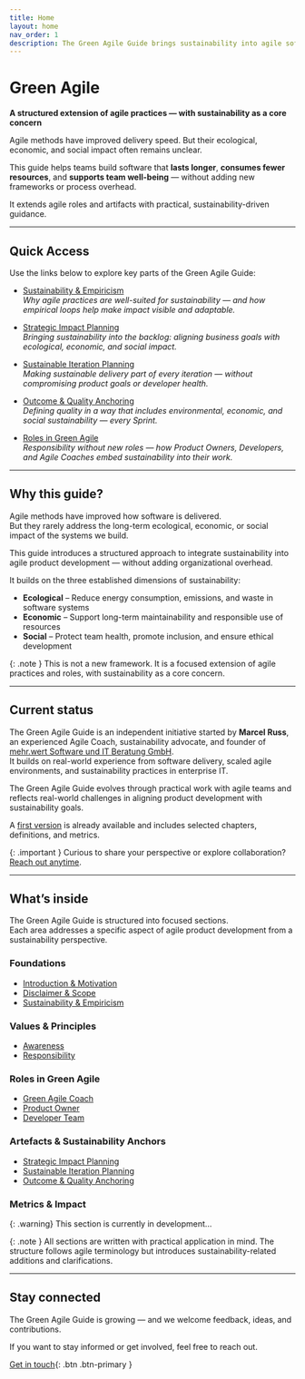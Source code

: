 ```yaml
---
title: Home
layout: home
nav_order: 1
description: The Green Agile Guide brings sustainability into agile software development with clear roles, values, and metrics.
---
```


# Green Agile  
**A structured extension of agile practices — with sustainability as a core concern**

Agile methods have improved delivery speed. But their ecological, economic, and social impact often remains unclear.

This guide helps teams build software that **lasts longer**, **consumes fewer resources**, and **supports team well-being** — without adding new frameworks or process overhead.

It extends agile roles and artifacts with practical, sustainability-driven guidance.

---

## Quick Access

Use the links below to explore key parts of the Green Agile Guide:

- [Sustainability & Empiricism](/guide/sustainability-and-empiricism)  
  _Why agile practices are well-suited for sustainability — and how empirical loops help make impact visible and adaptable._

- [Strategic Impact Planning](/guide/artefacts/strategic-impact-planning)  
  _Bringing sustainability into the backlog: aligning business goals with ecological, economic, and social impact._

- [Sustainable Iteration Planning](/guide/artefacts/sustainable-iteration-planning)  
  _Making sustainable delivery part of every iteration — without compromising product goals or developer health._

- [Outcome & Quality Anchoring](/guide/artefacts/outcome-quality-anchoring)  
  _Defining quality in a way that includes environmental, economic, and social sustainability — every Sprint._

- [Roles in Green Agile](/guide/roles)  
  _Responsibility without new roles — how Product Owners, Developers, and Agile Coaches embed sustainability into their work._

---

## Why this guide?

Agile methods have improved how software is delivered.  
But they rarely address the long-term ecological, economic, or social impact of the systems we build.

This guide introduces a structured approach to integrate sustainability into agile product development — without adding organizational overhead.

It builds on the three established dimensions of sustainability:

- **Ecological** – Reduce energy consumption, emissions, and waste in software systems  
- **Economic** – Support long-term maintainability and responsible use of resources  
- **Social** – Protect team health, promote inclusion, and ensure ethical development

{: .note }
This is not a new framework. It is a focused extension of agile practices and roles, with sustainability as a core concern.

---

## Current status

The Green Agile Guide is an independent initiative started by **Marcel Russ**, an experienced Agile Coach, sustainability advocate, and founder of [mehr.wert Software und IT Beratung GmbH](https://mehrwert.tech).  
It builds on real-world experience from software delivery, scaled agile environments, and sustainability practices in enterprise IT.

The Green Agile Guide evolves through practical work with agile teams and reflects real-world challenges in aligning product development with sustainability goals.

A [first version](/guide) is already available and includes selected chapters, definitions, and metrics.

{: .important }
Curious to share your perspective or explore collaboration? [Reach out anytime](mailto:kontakt@mehrwert.tech).

---

## What’s inside

The Green Agile Guide is structured into focused sections.  
Each area addresses a specific aspect of agile product development from a sustainability perspective.

### Foundations

- [Introduction & Motivation](/guide/introduction)
- [Disclaimer & Scope](/guide/disclaimer)
- [Sustainability & Empiricism](/guide/sustainability-and-empiricism)

### Values & Principles

- [Awareness](/guide/values/awareness)
- [Responsibility](/guide/values/responsibility)

### Roles in Green Agile

- [Green Agile Coach](/guide/roles/green-agile-coach)
- [Product Owner](/guide/roles/product-owner)
- [Developer Team](/guide/roles/developer-team)

### Artefacts & Sustainability Anchors
- [Strategic Impact Planning](/guide/artefacts/strategic-impact-planning) 
- [Sustainable Iteration Planning](/guide/artefacts/sustainable-iteration-planning)
- [Outcome & Quality Anchoring](/guide/artefacts/outcome-quality-anchoring)

### Metrics & Impact

{: .warning}
This section is currently in development…


{: .note }
All sections are written with practical application in mind. The structure follows agile terminology but introduces sustainability-related additions and clarifications.

---

## Stay connected

The Green Agile Guide is growing — and we welcome feedback, ideas, and contributions.

If you want to stay informed or get involved, feel free to reach out.

[Get in touch](mailto:kontakt@mehrwert.tech){: .btn .btn-primary }

<!-- Footer icons handled via footer.html -->